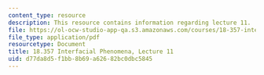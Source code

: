 ```yaml
---
content_type: resource
description: This resource contains information regarding lecture 11.
file: https://ol-ocw-studio-app-qa.s3.amazonaws.com/courses/18-357-interfacial-phenomena-fall-2010/d77da8d5f1bb8b69a62682bc0dbc5845_MIT18_357F10_Lecture11.pdf
file_type: application/pdf
resourcetype: Document
title: 18.357 Interfacial Phenomena, Lecture 11
uid: d77da8d5-f1bb-8b69-a626-82bc0dbc5845
---
```

